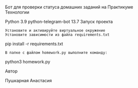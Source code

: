 Бот для проверки статуса домашних заданий на Практикуме
Технологии

Python 3.9 python-telegram-bot 13.7
Запуск проекта

    Установите и активируйте виртуальное окружение
    Установите зависимости из файла requirements.txt

pip install -r requirements.txt

    В папке с файлом homework.py выполните команду:

python3 homework.py

Автор

Пушкарная Анастасия